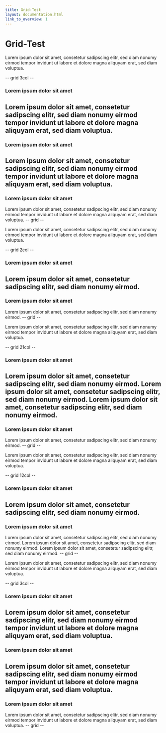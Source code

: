 ```yaml
---
title: Grid-Test
layout: documentation.html
link_to_overview: 1
---
```


# Grid-Test

Lorem ipsum dolor sit amet, consetetur sadipscing elitr, sed diam nonumy eirmod 
tempor invidunt ut labore et dolore magna aliquyam erat, sed diam voluptua.

-- grid 3col --
### Lorem ipsum dolor sit amet
Lorem ipsum dolor sit amet, consetetur sadipscing elitr, sed diam nonumy eirmod 
tempor invidunt ut labore et dolore magna aliquyam erat, sed diam voluptua.
--
### Lorem ipsum dolor sit amet
Lorem ipsum dolor sit amet, consetetur sadipscing elitr, sed diam nonumy eirmod
tempor invidunt ut labore et dolore magna aliquyam erat, sed diam voluptua.
--
### Lorem ipsum dolor sit amet
Lorem ipsum dolor sit amet, consetetur sadipscing elitr, sed diam nonumy eirmod 
tempor invidunt ut labore et dolore magna aliquyam erat, sed diam voluptua.
-- grid --

Lorem ipsum dolor sit amet, consetetur sadipscing elitr, sed diam nonumy eirmod 
tempor invidunt ut labore et dolore magna aliquyam erat, sed diam voluptua.

-- grid 2col --
### Lorem ipsum dolor sit amet
Lorem ipsum dolor sit amet, consetetur sadipscing elitr, sed diam nonumy eirmod.
--
### Lorem ipsum dolor sit amet
Lorem ipsum dolor sit amet, consetetur sadipscing elitr, sed diam nonumy eirmod.
-- grid --

Lorem ipsum dolor sit amet, consetetur sadipscing elitr, sed diam nonumy eirmod 
tempor invidunt ut labore et dolore magna aliquyam erat, sed diam voluptua.

-- grid 21col --
### Lorem ipsum dolor sit amet
Lorem ipsum dolor sit amet, consetetur sadipscing elitr, sed diam nonumy eirmod.
Lorem ipsum dolor sit amet, consetetur sadipscing elitr, sed diam nonumy eirmod.
Lorem ipsum dolor sit amet, consetetur sadipscing elitr, sed diam nonumy eirmod.
--
### Lorem ipsum dolor sit amet
Lorem ipsum dolor sit amet, consetetur sadipscing elitr, sed diam nonumy eirmod.
-- grid --

Lorem ipsum dolor sit amet, consetetur sadipscing elitr, sed diam nonumy eirmod 
tempor invidunt ut labore et dolore magna aliquyam erat, sed diam voluptua.

-- grid 12col --
### Lorem ipsum dolor sit amet
Lorem ipsum dolor sit amet, consetetur sadipscing elitr, sed diam nonumy eirmod.
--
### Lorem ipsum dolor sit amet
Lorem ipsum dolor sit amet, consetetur sadipscing elitr, sed diam nonumy eirmod.
Lorem ipsum dolor sit amet, consetetur sadipscing elitr, sed diam nonumy eirmod.
Lorem ipsum dolor sit amet, consetetur sadipscing elitr, sed diam nonumy eirmod.
-- grid --

Lorem ipsum dolor sit amet, consetetur sadipscing elitr, sed diam nonumy eirmod 
tempor invidunt ut labore et dolore magna aliquyam erat, sed diam voluptua.

-- grid 3col --
### Lorem ipsum dolor sit amet
Lorem ipsum dolor sit amet, consetetur sadipscing elitr, sed diam nonumy eirmod 
tempor invidunt ut labore et dolore magna aliquyam erat, sed diam voluptua.
--
### Lorem ipsum dolor sit amet
Lorem ipsum dolor sit amet, consetetur sadipscing elitr, sed diam nonumy eirmod
tempor invidunt ut labore et dolore magna aliquyam erat, sed diam voluptua.
--
### Lorem ipsum dolor sit amet
Lorem ipsum dolor sit amet, consetetur sadipscing elitr, sed diam nonumy eirmod 
tempor invidunt ut labore et dolore magna aliquyam erat, sed diam voluptua.
-- grid --
